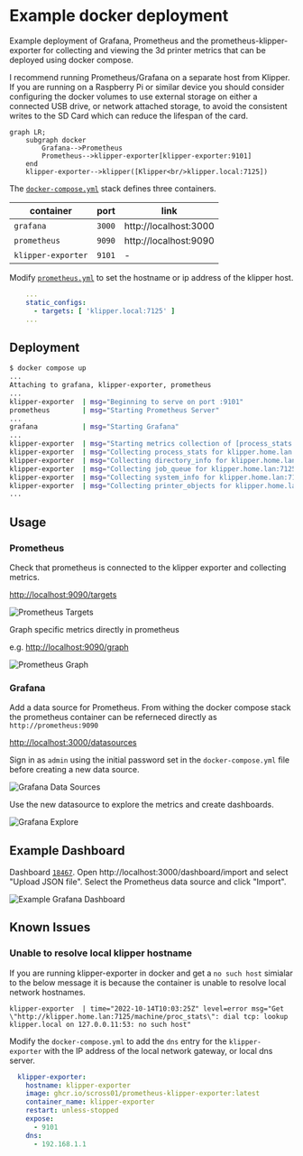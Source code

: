 Example docker deployment
=========================

Example deployment of Grafana, Prometheus and the prometheus-klipper-exporter for
collecting and viewing the 3d printer metrics that can be deployed using docker compose.

I recommend running Prometheus/Grafana on a separate host from Klipper. If you
are running on a Raspberry Pi or similar device you should consider configuring the
docker volumes to use external storage on either a connected USB drive, or
network attached storage, to avoid the consistent writes to the SD Card which can
reduce the lifespan of the card.

```mermaid
graph LR;
    subgraph docker
        Grafana-->Prometheus
        Prometheus-->klipper-exporter[klipper-exporter:9101]
    end
    klipper-exporter-->klipper([Klipper<br/>klipper.local:7125])
```

The [`docker-compose.yml`](./docker-compose.yml) stack defines three containers.

| container | port | link |
| --------- | ---- | ---- |
| `grafana`   | `3000` | http://localhost:3000 |
| `prometheus`| `9090` | http://localhost:9090 |
| `klipper-exporter` | `9101` | - |

Modify [`prometheus.yml`](./prometheus.yml) to set the hostname or ip address of
the klipper host.

```yml
    ...
    static_configs:
      - targets: [ 'klipper.local:7125' ]
    ...
```

Deployment
----------

```sh
$ docker compose up
...
Attaching to grafana, klipper-exporter, prometheus
...
klipper-exporter  | msg="Beginning to serve on port :9101"
prometheus        | msg="Starting Prometheus Server" 
...
grafana           | msg="Starting Grafana" 
...
klipper-exporter  | msg="Starting metrics collection of [process_stats network_stats system_info job_queue directory_info printer_objects] for klipper.home.lan:7125"
klipper-exporter  | msg="Collecting process_stats for klipper.home.lan:7125"
klipper-exporter  | msg="Collecting directory_info for klipper.home.lan:7125"
klipper-exporter  | msg="Collecting job_queue for klipper.home.lan:7125"
klipper-exporter  | msg="Collecting system_info for klipper.home.lan:7125"
klipper-exporter  | msg="Collecting printer_objects for klipper.home.lan:7125"
...
```

Usage
-----

### Prometheus

Check that prometheus is connected to the klipper exporter and collecting metrics.

[http://localhost:9090/targets](http://localhost:9090/targets)

![Prometheus Targets](./images/prometheus-targets.png)

Graph specific metrics directly in prometheus

e.g. [http://localhost:9090/graph](http://localhost:9090/graph?g0.expr=klipper_extruder_temperature&g0.tab=0&g0.stacked=0&g0.show_exemplars=0&g0.range_input=5m)

![Prometheus Graph](./images/prometheus-graph.png)

### Grafana

Add a data source for Prometheus. From withing the docker compose stack the
prometheus container can be referneced directly as `http://prometheus:9090`

[http://localhost:3000/datasources](http://localhost:3000/datasources)

Sign in as `admin` using the initial password set in the `docker-compose.yml`
file before creating a new data source.

![Grafana Data Sources](./images/grafana-datasource.png)

Use the new datasource to explore the metrics and create dashboards.

![Grafana Explore](./images/grafana-explore.png)

Example Dashboard
-----------------

Dashboard [`18467`](https://grafana.com/grafana/dashboards/18467-klipper-dashboard/).
Open http://localhost:3000/dashboard/import and select "Upload JSON file". Select
the Prometheus data source and click "Import".

![Example Grafana Dashboard](./images/grafana-dashboard.png)

Known Issues
------------

### Unable to resolve local klipper hostname

If you are running klipper-exporter in docker and get a `no such host` simialar
to the below message it is because the container is unable to resolve local
network hostnames.

```text
klipper-exporter  | time="2022-10-14T10:03:25Z" level=error msg="Get \"http://klipper.home.lan:7125/machine/proc_stats\": dial tcp: lookup klipper.local on 127.0.0.11:53: no such host"
```

Modify the `docker-compose.yml` to add the `dns` entry for the `klipper-exporter`
with the IP address of the local network gateway, or local dns server.

```yml
  klipper-exporter:
    hostname: klipper-exporter
    image: ghcr.io/scross01/prometheus-klipper-exporter:latest
    container_name: klipper-exporter
    restart: unless-stopped
    expose:
      - 9101
    dns:
      - 192.168.1.1
```
